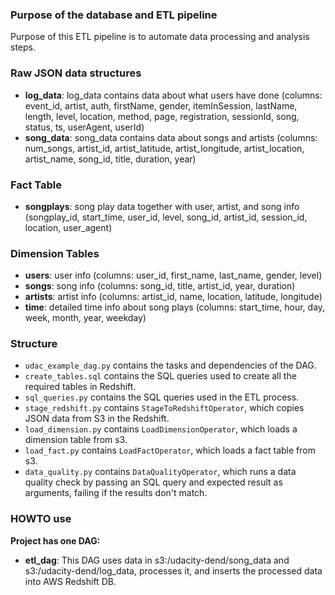 ### Purpose of the database and ETL pipeline
Purpose of this ETL pipeline is to automate data processing and analysis steps.

### Raw JSON data structures
* **log_data**: log_data contains data about what users have done (columns: event_id, artist, auth, firstName, gender, itemInSession, lastName, length, level, location, method, page, registration, sessionId, song, status, ts, userAgent, userId)
* **song_data**: song_data contains data about songs and artists (columns: num_songs, artist_id, artist_latitude, artist_longitude, artist_location, artist_name, song_id, title, duration, year)

### Fact Table
* **songplays**: song play data together with user, artist, and song info (songplay_id, start_time, user_id, level, song_id, artist_id, session_id, location, user_agent)

### Dimension Tables
* **users**: user info (columns: user_id, first_name, last_name, gender, level)
* **songs**: song info (columns: song_id, title, artist_id, year, duration)
* **artists**: artist info (columns: artist_id, name, location, latitude, longitude)
* **time**: detailed time info about song plays (columns: start_time, hour, day, week, month, year, weekday)

### Structure
* `udac_example_dag.py` contains the tasks and dependencies of the DAG.
* `create_tables.sql` contains the SQL queries used to create all the required tables in Redshift.
* `sql_queries.py` contains the SQL queries used in the ETL process.
* `stage_redshift.py` contains `StageToRedshiftOperator`, which copies JSON data from S3 in the Redshift.
* `load_dimension.py` contains `LoadDimensionOperator`, which loads a dimension table from s3.
* `load_fact.py` contains `LoadFactOperator`, which loads a fact table from s3.
* `data_quality.py` contains `DataQualityOperator`, which runs a data quality check by passing an SQL query and expected result as arguments, failing if the results don't match.

### HOWTO use
**Project has one DAG:**
* **etl_dag**: This DAG uses data in s3:/udacity-dend/song_data and s3:/udacity-dend/log_data, processes it, and inserts the processed data into AWS Redshift DB.